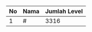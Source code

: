 | No | Nama            | Jumlah Level |
|----|-----------------|--------------|
| 1  | #    |    3316        |

